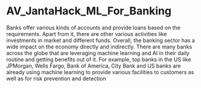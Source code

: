 # AV_JantaHack_ML_For_Banking
Banks offer various kinds of accounts and provide loans based on the requirements. Apart from it, there are other various activities like investments in market and different funds. Overall, the banking sector has a wide impact on the economy directly and indirectly.  There are many banks across the globe that are leveraging machine learning and AI in their daily routine and getting benefits out of it.  For example, top banks in the US like JPMorgan, Wells Fargo, Bank of America, City Bank and US banks are already using machine learning to provide various facilities to customers as well as for risk prevention and detection
